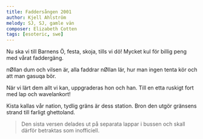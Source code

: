 ```yaml
---
title: Faddersången 2001
author: Kjell Ahlström
melody: SJ, SJ, gamle vän
composer: Elizabeth Cotten
tags: [esoteric, swe]
---
```


Nu ska vi till Barnens Ö,
festa, skoja, tills vi dö!
Mycket kul för billig peng
med vårat faddergäng.

nØllan dum och vilsen är,
alla faddrar nØllan lär,
hur man ingen tenta kör
och att man gasuqa bör.

När vi lärt dem allt vi kan,
uppgraderas hon och han.
Till en etta ruskigt fort
med lap och wavelankort!

Kista kallas vår nation,
tydlig gräns är dess station.
Bron den utgör gränsens strand
till farligt ghettoland.

> Den sista versen delades ut på separata lappar i bussen och skall därför betraktas
> som inofficiell.
